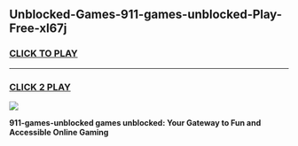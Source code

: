 
## Unblocked-Games-911-games-unblocked-Play-Free-xl67j
<h3>
<a href="https://premium76.site?title=911-games-unblocked&ref=12A">CLICK TO PLAY</a></h3>
<hr>

<h3>
<a href="https://premium76.site?title=911-games-unblocked&ref=12A">CLICK 2 PLAY</a>
  
</h3>

<a href="https://premium76.site?title=911-games-unblocked&ref=12A"><img src="https://clearcache.store/games.png"></a>


**911-games-unblocked games unblocked: Your Gateway to Fun and Accessible Online Gaming**
